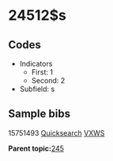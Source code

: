 # 24512$s

## Codes

-   Indicators
    -   First: 1
    -   Second: 2
-   Subfield: s

## Sample bibs

15751493 [Quicksearch](https://search.library.yale.edu/catalog/15751493) [VXWS](http://prodorbis.library.yale.edu:7014/vxws/GetHoldingsService?bibId=15751493)

**Parent topic:**[245](../../tags/245/245.md)

